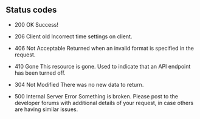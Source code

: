## Status codes

- 200	OK	                    Success!

- 206	Client old	            Incorrect time settings on client.

- 406	Not Acceptable	        Returned when an invalid format is specified in the request.

- 410	Gone	                This resource is gone. Used to indicate that an API endpoint has been turned off.

- 304	Not Modified	        There was no new data to return.

- 500	Internal Server Error	Something is broken. Please post to the developer forums with additional details of your request, in case others are having similar issues.
